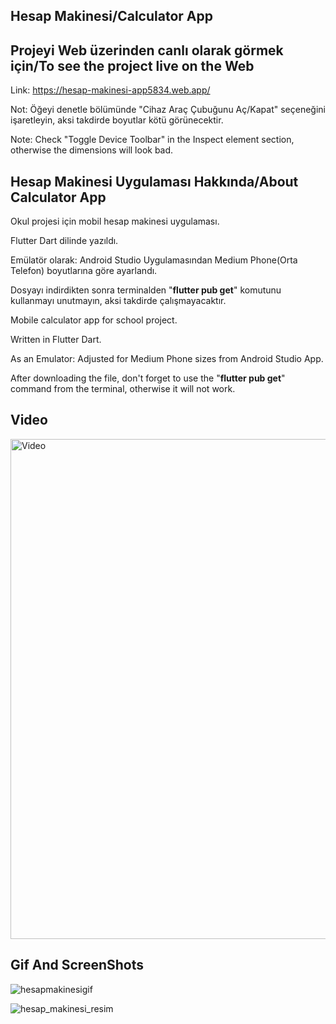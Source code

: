 ## Hesap Makinesi/Calculator App

## Projeyi Web üzerinden canlı olarak görmek için/To see the project live on the Web
Link: https://hesap-makinesi-app5834.web.app/

Not: Öğeyi denetle bölümünde "Cihaz Araç Çubuğunu Aç/Kapat" seçeneğini işaretleyin, aksi takdirde boyutlar kötü görünecektir.

Note: Check "Toggle Device Toolbar" in the Inspect element section, otherwise the dimensions will look bad.

## Hesap Makinesi Uygulaması Hakkında/About Calculator App
Okul projesi için mobil hesap makinesi uygulaması.

Flutter Dart dilinde yazıldı.

Emülatör olarak: Android Studio Uygulamasından Medium Phone(Orta Telefon) boyutlarına göre ayarlandı.

Dosyayı indirdikten sonra terminalden "**flutter pub get**" komutunu kullanmayı unutmayın, aksi takdirde çalışmayacaktır.


Mobile calculator app for school project.

Written in Flutter Dart.

As an Emulator: Adjusted for Medium Phone sizes from Android Studio App.

After downloading the file, don't forget to use the "**flutter pub get**" command from the terminal, otherwise it will not work.

## Video
<a href="https://www.youtube.com/watch?v=-VpiBLzbmW8">
  <img src="https://github.com/user-attachments/assets/5031130b-4522-4d2c-9867-58176cf15b5b" alt="Video" width="800"/>
</a>

## Gif And ScreenShots
![hesapmakinesigif](https://github.com/user-attachments/assets/2ff87e8f-fd12-42f4-acb5-f130c5135ca0)

![hesap_makinesi_resim](https://github.com/user-attachments/assets/3c2db3fd-7b80-4dc5-8e08-ed0710b5ec9e)

